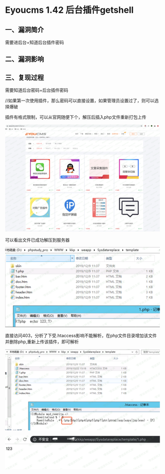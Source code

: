 Eyoucms 1.42 后台插件getshell
=============================

一、漏洞简介
------------

需要进后台+知道后台插件密码

二、漏洞影响
------------

三、复现过程
------------

需要知道后台密码+后台插件密码

//如果第一次使用插件，那么密码可以直接设置，如果管理员设置过了，则可以选择爆破

插件有格式限制，可以从官网随便下个，解压后插入php文件重新打包上传

![](./resource/Eyoucms1.42后台插件getshell/media/rId24.png)

可以看出文件已成功解压到服务器

![](./resource/Eyoucms1.42后台插件getshell/media/rId25.png)

直接访问403，分析了下受.htaccess影响不能解析，在php文件目录增加该文件并删除php,重新上传该插件，即可解析

![](./resource/Eyoucms1.42后台插件getshell/media/rId26.png)

![](./resource/Eyoucms1.42后台插件getshell/media/rId27.png)
